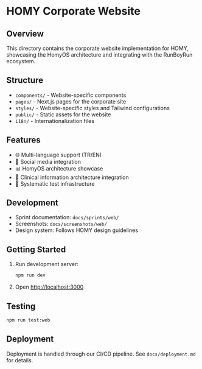 # HOMY Corporate Website

## Overview

This directory contains the corporate website implementation for HOMY, showcasing the HomyOS architecture and integrating with the RunBoyRun ecosystem.

## Structure

- `components/` - Website-specific components
- `pages/` - Next.js pages for the corporate site
- `styles/` - Website-specific styles and Tailwind configurations
- `public/` - Static assets for the website
- `i18n/` - Internationalization files

## Features

- 🌐 Multi-language support (TR/EN)
- 🔄 Social media integration
- 📊 HomyOS architecture showcase
- 🏥 Clinical information architecture integration
- 🧪 Systematic test infrastructure

## Development

- Sprint documentation: `docs/sprints/web/`
- Screenshots: `docs/screenshots/web/`
- Design system: Follows HOMY design guidelines

## Getting Started

1. Run development server:
   ```bash
   npm run dev
   ```
2. Open [http://localhost:3000](http://localhost:3000)

## Testing

```bash
npm run test:web
```

## Deployment

Deployment is handled through our CI/CD pipeline. See `docs/deployment.md` for details.
